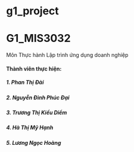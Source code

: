 # g1_project

# G1_MIS3032
Môn Thực hành Lập trình ứng dụng doanh nghiệp
####   Thành viên thực hiện:
#####   1. Phan Thị Đài
#####   2. Nguyễn Đình Phúc Đại
#####   3. Trương Thị Kiều Diểm
#####   4. Hà Thị Mỹ Hạnh
#####   5. Lương Ngọc Hoàng
